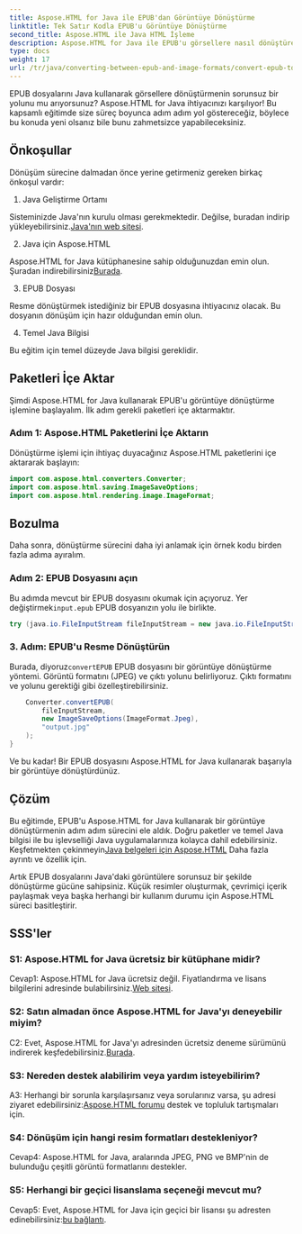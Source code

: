 ```yaml
---
title: Aspose.HTML for Java ile EPUB'dan Görüntüye Dönüştürme
linktitle: Tek Satır Kodla EPUB'u Görüntüye Dönüştürme
second_title: Aspose.HTML ile Java HTML İşleme
description: Aspose.HTML for Java ile EPUB'u görsellere nasıl dönüştüreceğinizi öğrenin. Zahmetsiz dönüşümler için adım adım kılavuz.
type: docs
weight: 17
url: /tr/java/converting-between-epub-and-image-formats/convert-epub-to-image-single-line/
---
```

EPUB dosyalarını Java kullanarak görsellere dönüştürmenin sorunsuz bir yolunu mu arıyorsunuz? Aspose.HTML for Java ihtiyacınızı karşılıyor! Bu kapsamlı eğitimde size süreç boyunca adım adım yol göstereceğiz, böylece bu konuda yeni olsanız bile bunu zahmetsizce yapabileceksiniz. 

## Önkoşullar

Dönüşüm sürecine dalmadan önce yerine getirmeniz gereken birkaç önkoşul vardır:

1. Java Geliştirme Ortamı

 Sisteminizde Java'nın kurulu olması gerekmektedir. Değilse, buradan indirip yükleyebilirsiniz.[Java'nın web sitesi](https://www.java.com/en/download/).

2. Java için Aspose.HTML

 Aspose.HTML for Java kütüphanesine sahip olduğunuzdan emin olun. Şuradan indirebilirsiniz[Burada](https://releases.aspose.com/html/java/).

3. EPUB Dosyası

Resme dönüştürmek istediğiniz bir EPUB dosyasına ihtiyacınız olacak. Bu dosyanın dönüşüm için hazır olduğundan emin olun.

4. Temel Java Bilgisi

Bu eğitim için temel düzeyde Java bilgisi gereklidir.

## Paketleri İçe Aktar

Şimdi Aspose.HTML for Java kullanarak EPUB'u görüntüye dönüştürme işlemine başlayalım. İlk adım gerekli paketleri içe aktarmaktır.

### Adım 1: Aspose.HTML Paketlerini İçe Aktarın

Dönüştürme işlemi için ihtiyaç duyacağınız Aspose.HTML paketlerini içe aktararak başlayın:

```java
import com.aspose.html.converters.Converter;
import com.aspose.html.saving.ImageSaveOptions;
import com.aspose.html.rendering.image.ImageFormat;
```

## Bozulma

Daha sonra, dönüştürme sürecini daha iyi anlamak için örnek kodu birden fazla adıma ayıralım.

### Adım 2: EPUB Dosyasını açın

 Bu adımda mevcut bir EPUB dosyasını okumak için açıyoruz. Yer değiştirmek`input.epub` EPUB dosyanızın yolu ile birlikte.

```java
try (java.io.FileInputStream fileInputStream = new java.io.FileInputStream("input.epub")) {
```

### 3. Adım: EPUB'u Resme Dönüştürün

 Burada, diyoruz`convertEPUB` EPUB dosyasını bir görüntüye dönüştürme yöntemi. Görüntü formatını (JPEG) ve çıktı yolunu belirliyoruz. Çıktı formatını ve yolunu gerektiği gibi özelleştirebilirsiniz.

```java
    Converter.convertEPUB(
        fileInputStream,
        new ImageSaveOptions(ImageFormat.Jpeg),
        "output.jpg"
    );
}
```

Ve bu kadar! Bir EPUB dosyasını Aspose.HTML for Java kullanarak başarıyla bir görüntüye dönüştürdünüz.

## Çözüm

Bu eğitimde, EPUB'u Aspose.HTML for Java kullanarak bir görüntüye dönüştürmenin adım adım sürecini ele aldık. Doğru paketler ve temel Java bilgisi ile bu işlevselliği Java uygulamalarınıza kolayca dahil edebilirsiniz. Keşfetmekten çekinmeyin[Java belgeleri için Aspose.HTML](https://reference.aspose.com/html/java/) Daha fazla ayrıntı ve özellik için.

Artık EPUB dosyalarını Java'daki görüntülere sorunsuz bir şekilde dönüştürme gücüne sahipsiniz. Küçük resimler oluşturmak, çevrimiçi içerik paylaşmak veya başka herhangi bir kullanım durumu için Aspose.HTML süreci basitleştirir.

## SSS'ler

### S1: Aspose.HTML for Java ücretsiz bir kütüphane midir?

 Cevap1: Aspose.HTML for Java ücretsiz değil. Fiyatlandırma ve lisans bilgilerini adresinde bulabilirsiniz.[Web sitesi](https://purchase.aspose.com/buy).

### S2: Satın almadan önce Aspose.HTML for Java'yı deneyebilir miyim?

 C2: Evet, Aspose.HTML for Java'yı adresinden ücretsiz deneme sürümünü indirerek keşfedebilirsiniz.[Burada](https://releases.aspose.com/html/java).

### S3: Nereden destek alabilirim veya yardım isteyebilirim?

 A3: Herhangi bir sorunla karşılaşırsanız veya sorularınız varsa, şu adresi ziyaret edebilirsiniz:[Aspose.HTML forumu](https://forum.aspose.com/) destek ve topluluk tartışmaları için.

### S4: Dönüşüm için hangi resim formatları destekleniyor?

Cevap4: Aspose.HTML for Java, aralarında JPEG, PNG ve BMP'nin de bulunduğu çeşitli görüntü formatlarını destekler.

### S5: Herhangi bir geçici lisanslama seçeneği mevcut mu?

 Cevap5: Evet, Aspose.HTML for Java için geçici bir lisansı şu adresten edinebilirsiniz:[bu bağlantı](https://purchase.aspose.com/temporary-license/).